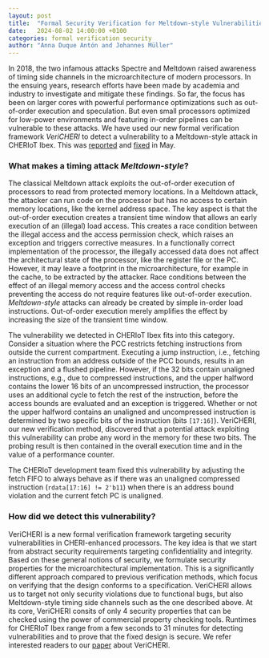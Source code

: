```yaml
---
layout: post
title:  "Formal Security Verification for Meltdown-style Vulnerabilities"
date:   2024-08-02 14:00:00 +0100
categories: formal verification security
author: "Anna Duque Antón and Johannes Müller"
---
```


In 2018, the two infamous attacks Spectre and Meltdown raised awareness of timing side channels in the microarchitecture of modern processors.
In the ensuing years, research efforts have been made by academia and industry to investigate and mitigate these findings.
So far, the focus has been on larger cores with powerful performance optimizations such as out-of-order execution and speculation.
But even small processors optimized for low-power environments and featuring in-order pipelines can be vulnerable to these attacks.
We have used our new formal verification framework *VeriCHERI* to detect a vulnerability to a Meltdown-style attack in CHERIoT Ibex.
This was [reported](https://github.com/microsoft/cheriot-ibex/issues/38) and [fixed](https://github.com/microsoft/cheriot-ibex/commit/876a46ab0746e7b6d7a31a72eb834737d8076aca) in May.

### What makes a timing attack *Meltdown-style*?

The classical Meltdown attack exploits the out-of-order execution of processors to read from protected memory locations.
In a Meltdown attack, the attacker can run code on the processor but has no access to certain memory locations, like the kernel address space.
The key aspect is that the out-of-order execution creates a transient time window that allows an early execution of an (illegal) load access.
This creates a race condition between the illegal access and the access permission check, which raises an exception and triggers corrective measures.
In a functionally correct implementation of the processor, the illegally accessed data does not affect the architectural state of the processor, like the register file or the PC.
However, it may leave a footprint in the microarchitecture, for example in the cache, to be extracted by the attacker.
Race conditions between the effect of an illegal memory access and the access control checks preventing the access do not require features like out-of-order execution.
*Meltdown-style* attacks can already be created by simple in-order load instructions.
Out-of-order execution merely amplifies the effect by increasing the size of the transient time window.

The vulnerability we detected in CHERIoT Ibex fits into this category.
Consider a situation where the PCC restricts fetching instructions from outside the current compartment.
Executing a jump instruction, i.e., fetching an instruction from an address outside of the PCC bounds, results in an exception and a flushed pipeline.
However, if the 32 bits contain unaligned instructions, e.g., due to compressed instructions, and the upper halfword contains the lower 16 bits of an uncompressed instruction, the processor uses an additional cycle to fetch the rest of the instruction, before the access bounds are evaluated and an exception is triggered.
Whether or not the upper halfword contains an unaligned and uncompressed instruction is determined by two specific bits of the instruction (bits ``[17:16]``).
VeriCHERI, our new verification method, discovered that a potential attack exploiting this vulnerability can probe any word in the memory for these two bits.
The probing result is then contained in the overall execution time and in the value of a performance counter.

The CHERIoT development team fixed this vulnerability by adjusting the fetch FIFO to always behave as if there was an unaligned compressed instruction (``rdata[17:16] != 2'b11``) when there is an address bound violation and the current fetch PC is unaligned.

### How did we detect this vulnerability?

VeriCHERI is a new formal verification framework targeting security vulnerabilities in CHERI-enhanced processors.
The key idea is that we start from abstract security requirements targeting confidentiality and integrity.
Based on these general notions of security, we formulate security properties for the microarchitectural implementation.
This is a significantly different approach compared to previous verification methods, which focus on verifying that the design conforms to a specification.
VeriCHERI allows us to target not only security violations due to functional bugs, but also Meltdown-style timing side channels such as the one described above.
At its core, VeriCHERI consits of only 4 security properties that can be checked using the power of commercial property checking tools.
Runtimes for CHERIoT Ibex range from a few seconds to 31 minutes for detecting vulnerabilities and to prove that the fixed design is secure.
We refer interested readers to our [paper](https://arxiv.org/abs/2407.18679) about VeriCHERI.
